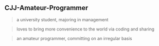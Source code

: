 ## CJJ-Amateur-Programmer

> a university student, majoring in management

> loves to bring more convenience to the world via coding and sharing

> an amateur programmer, committing on an irregular basis
